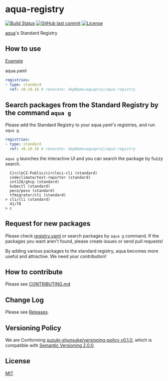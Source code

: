 # aqua-registry

[![Build Status](https://github.com/aquaproj/aqua-registry/workflows/test/badge.svg)](https://github.com/aquaproj/aqua-registry/actions)
[![GitHub last commit](https://img.shields.io/github/last-commit/aquaproj/aqua-registry.svg)](https://github.com/aquaproj/aqua-registry)
[![License](http://img.shields.io/badge/license-mit-blue.svg?style=flat-square)](https://raw.githubusercontent.com/aquaproj/aqua-registry/main/LICENSE)

[aqua](https://github.com/aquaproj/aqua)'s Standard Registry

## How to use

[Example](https://github.com/suzuki-shunsuke/my-aqua-config/blob/main/aqua.yaml)

aqua.yaml

```yaml
registries:
- type: standard
  ref: v0.10.16 # renovate: depName=aquaproj/aqua-registry
```

## Search packages from the Standard Registry by the command `aqua g`

Please add the Standard Registry to your aqua.yaml's registries, and run `aqua g`.

```yaml
registries:
- type: standard
  ref: v0.10.16 # renovate: depName=aquaproj/aqua-registry
```

`aqua g` launches the interactive UI and you can search the package by fuzzy search.

```
  CircleCI-Public/circleci-cli (standard)
  codeclimate/test-reporter (standard)
  int128/ghcp (standard)
  kubectl (standard)
  peco/peco (standard)
  tfmigrator/cli (standard)
> cli/cli (standard)
  41/78
> c
```

## Request for new packages

Please check [registry.yaml](https://github.com/aquaproj/aqua-registry/blob/main/registry.yaml) or search packages by `aqua g` command.
If the packages you want aren't found, please create issues or send pull requests!

By adding various packages to the standard registry, aqua becomes more useful and attractive.
We need your contribution!

## How to contribute

Please see [CONTRIBUTING.md](CONTRIBUTING.md)

## Change Log

Please see [Releases](https://github.com/aquaproj/aqua-registry/releases).

## Versioning Policy

We are Conforming [suzuki-shunsuke/versioning-policy v0.1.0](https://github.com/suzuki-shunsuke/versioning-policy/blob/v0.1.0/POLICY.md), which is compatible with [Semantic Versioning 2.0.0](https://semver.org/).

## License

[MIT](LICENSE)
